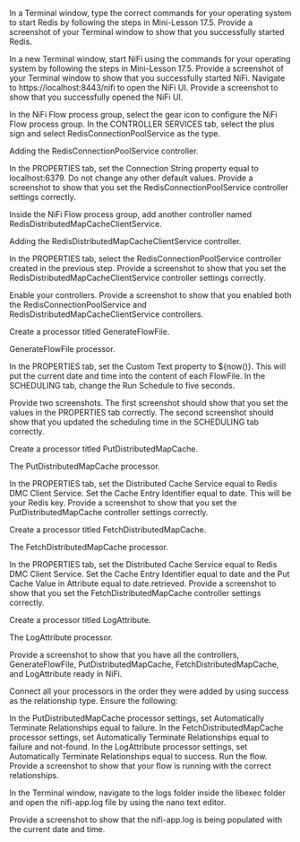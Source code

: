 In a Terminal window, type the correct commands for your operating system to start Redis by following the steps in Mini-Lesson 17.5.
Provide a screenshot of your Terminal window to show that you successfully started Redis.

In a new Terminal window, start NiFi using the commands for your operating system by following the steps in Mini-Lesson 17.5. Provide a screenshot of your Terminal window to show that you successfully started NiFi.
Navigate to https://localhost:8443/nifi to open the NiFi UI. Provide a screenshot to show that you successfully opened the NiFi UI.

In the NiFi Flow process group, select the gear icon to configure the NiFi Flow process group. In the CONTROLLER SERVICES tab, select the plus sign and select RedisConnectionPoolService as the type.

Adding the RedisConnectionPoolService controller.

In the PROPERTIES tab, set the Connection String property equal to localhost:6379. Do not change any other default values. Provide a screenshot to show that you set the RedisConnectionPoolService controller settings correctly.

Inside the NiFi Flow process group, add another controller named RedisDistributedMapCacheClientService.

Adding the RedisDistributedMapCacheClientService controller.

In the PROPERTIES tab, select the RedisConnectionPoolService controller created in the previous step. Provide a screenshot to show that you set the RedisDistributedMapCacheClientService controller settings correctly.

Enable your controllers. Provide a screenshot to show that you enabled both the RedisConnectionPoolService and RedisDistributedMapCacheClientService controllers.

Create a processor titled GenerateFlowFile.

GenerateFlowFile processor.

In the PROPERTIES tab, set the Custom Text property to ${now()}. This will put the current date and time into the content of each FlowFile. In the SCHEDULING tab, change the Run Schedule to five seconds.

Provide two screenshots. The first screenshot should show that you set the values in the PROPERTIES tab correctly. The second screenshot should show that you updated the scheduling time in the SCHEDULING tab correctly.

Create a processor titled PutDistributedMapCache.

The PutDistributedMapCache processor.

In the PROPERTIES tab, set the Distributed Cache Service equal to Redis DMC Client Service. Set the Cache Entry Identifier equal to date. This will be your Redis key. Provide a screenshot to show that you set the PutDistributedMapCache controller settings correctly.

Create a processor titled FetchDistributedMapCache.

The FetchDistributedMapCache processor.

In the PROPERTIES tab, set the Distributed Cache Service equal to Redis DMC Client Service. Set the Cache Entry Identifier equal to date and the Put Cache Value in Attribute equal to date.retrieved. Provide a screenshot to show that you set the FetchDistributedMapCache controller settings correctly.

Create a processor titled LogAttribute.

The LogAttribute processor.

Provide a screenshot to show that you have all the controllers, GenerateFlowFile, PutDistributedMapCache, FetchDistributedMapCache, and LogAttribute ready in NiFi.

Connect all your processors in the order they were added by using success as the relationship type. Ensure the following:

In the PutDistributedMapCache processor settings, set Automatically Terminate Relationships equal to failure.
In the FetchDistributedMapCache processor settings, set Automatically Terminate Relationships equal to failure and not-found.
In the LogAttribute processor settings, set Automatically Terminate Relationships equal to success.
Run the flow. Provide a screenshot to show that your flow is running with the correct relationships.

In the Terminal window, navigate to the logs folder inside the libexec folder and open the nifi-app.log file by using the nano text editor.

Provide a screenshot to show that the nifi-app.log is being populated with the current date and time.